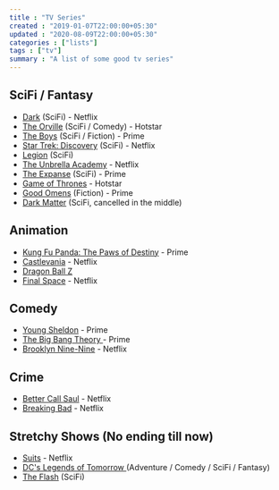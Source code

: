 ```yaml
---
title : "TV Series"
created : "2019-01-07T22:00:00+05:30"
updated : "2020-08-09T22:00:00+05:30"
categories : ["lists"]
tags : ["tv"]
summary : "A list of some good tv series"
---
```


## SciFi / Fantasy
* [Dark](https://www.imdb.com/title/tt5753856/) (SciFi) - Netflix
* [The Orville](https://www.imdb.com/title/tt5691552/) (SciFi / Comedy) - Hotstar
* [The Boys](https://www.imdb.com/title/tt1190634/) (SciFi / Fiction) - Prime
* [Star Trek: Discovery](https://www.imdb.com/title/tt5171438/) (SciFi) - Netflix
* [Legion](https://www.imdb.com/title/tt5114356/) (SciFi)
* [The Unbrella Academy](https://www.imdb.com/title/tt1312171/) - Netflix
* [The Expanse](https://www.imdb.com/title/tt3230854/) (SciFi) - Prime
* [Game of Thrones](https://www.imdb.com/title/tt0944947) - Hotstar
* [Good Omens](https://www.imdb.com/title/tt1869454/) (Fiction) - Prime
* [Dark Matter](https://www.imdb.com/title/tt4159076) (SciFi, cancelled in the middle)

## Animation
* [Kung Fu Panda: The Paws of Destiny](https://www.imdb.com/title/tt8271176/) - Prime
* [Castlevania](https://www.imdb.com/title/tt6517102/) - Netflix
* [Dragon Ball Z](https://kissanime.ru/Anime/Dragon-Ball-Z-Dub)
* [Final Space](https://www.imdb.com/title/tt6317068/) - Netflix

## Comedy
* [Young Sheldon](https://www.imdb.com/title/tt6226232/) - Prime
* [The Big Bang Theory ](https://www.imdb.com/title/tt0898266/) - Prime
* [Brooklyn Nine-Nine](https://www.imdb.com/title/tt2467372/) - Netflix


## Crime
* [Better Call Saul](https://www.imdb.com/title/tt3032476/) - Netflix
* [Breaking Bad](https://www.imdb.com/title/tt0903747/) - Netflix

## Stretchy Shows (No ending till now)
* [Suits](https://www.imdb.com/title/tt1632701/) - Netflix
* [DC's Legends of Tomorrow ](https://www.imdb.com/title/tt4532368/) (Adventure / Comedy / SciFi / Fantasy)
* [The Flash](https://www.imdb.com/title/tt3107288/) (SciFi)

